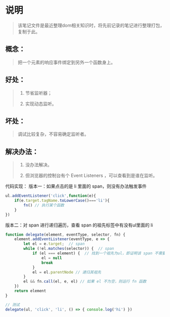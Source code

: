 # 说明

> 该笔记文件是最近整理dom相关知识时，将先前记录的笔记进行整理打包，复制于此。


## 概念：
> 把一个元素的响应事件绑定到另外一个函数身上。

## 好处：
>1. 节省监听器； 
>
>2. 实现动态监听。

## 坏处：
> 调试比较复杂，不容易确定监听者。

## 解决办法：
>1. 没办法解决。 
>
>2. 但浏览器的控制台有个 Event Listeners ，可以查看到是谁在监听。

代码实现：
版本一：如果点击的是 li 里面的 span，则没有办法触发事件
```js
ul.addEventListener('click',function(e){
    if(e.target.tagName.toLowerCase()==='li'){
        fn() // 执行某个函数
    }
})
```
版本二：对 span 进行递归遍历，查看 span 的祖先标签中有没有ul里面的 li
```js
function delegate(element, eventType, selector, fn) {
    element.addEventListener(eventType, e => {
        let el = e.target;  // span
        while (!el.matches(selector)) {  // span 
            if (el === element) {  // 找到一个祖先为ul，即证明该 span 不需要触发事件
                el = null
                break
            }
            el = el.parentNode // 递归其祖先
        }
        el && fn.call(el, e, el) // 如果 el 不为空，则运行 fn 函数
    })
    return element
}

// 测试
delegate(ul, 'click', 'li', () => { console.log('hi') })

```
